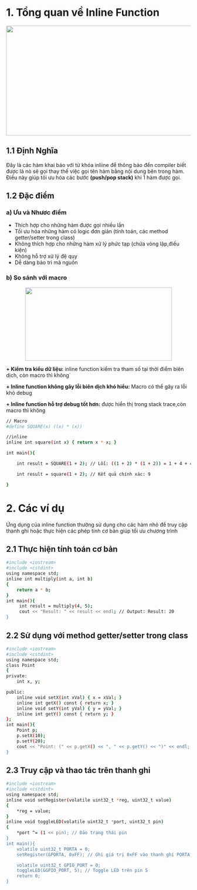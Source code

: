 # 1. Tổng quan về Inline Function

<p align = "center">
<img src = "https://github.com/user-attachments/assets/e82287dc-52d1-4d8e-9918-f89e1f96f8e0" width = "550" height = "300">

## 1.1 Định Nghĩa 
Đây là các hàm khai báo với từ khóa inliine để thông báo đển compiler biết được là nò sẽ gọi thay thế việc gọi tên hàm bằng nội dung bên trong hàm. Điều này giúp tôi ưu hóa các bước __(push/pop stack)__ khi 1 hàm được gọi.
## 1.2 Đặc điểm
### a) Ưu và Nhươc điểm
+ Thích hợp cho những hàm được gọi nhiều lần
+ Tối ưu hóa những hàm có logic đơn giản (tính toán, các method getter/setter trong class)
+ Không thích hợp cho những hàm xử lý phức tạp (chứa vòng lặp,điều kiện)
+ Không hỗ trợ xử lý đệ quy
+ Dễ dàng bảo trì mã nguồn

### b) So sánh với macro

<p align = "center">
<img src = "https://github.com/user-attachments/assets/64c33371-690a-4984-9bed-468a8c3b3236" width = "400" height = "200">

__+ Kiểm tra kiểu dữ liệu:__ inline function kiểm tra tham số tại thời điểm biên dịch, còn macro thì không`

__+ Inline function không gây lỗi biên dịch khó hiểu:__ Macro có thể gây ra lỗi khó debug

__+ Inline function hỗ trợ debug tốt hơn:__ được hiển thị trong stack trace,còn macro thì không 

```bash
// Macro
#define SQUARE(x) ((x) * (x))

//inline
inline int square(int x) { return x * x; }

int main(){

    int result = SQUARE(1 + 2); // Lỗi: ((1 + 2) * (1 + 2)) = 1 + 4 + 4 = 9

    int result = square(1 + 2); // Kết quả chính xác: 9

}
```
# 2. Các ví dụ 

Ứng dụng của inline function thường sử dụng cho các hàm nhỏ để truy cập thanh ghi hoặc thực hiện các phép tính cơ bản giúp tối ưu chương trình 

## 2.1 Thực hiện tính toán cơ bản 
```bash
#include <iostream>
#include <cstdint>
using namespace std;
inline int multiply(int a, int b)
{
    return a * b;
}
int main(){
     int result = multiply(4, 5);
     cout << "Result: " << result << endl; // Output: Result: 20
}
```

## 2.2 Sử dụng với method getter/setter trong class

```bash
#include <iostream>
#include <cstdint>
using namespace std;
class Point
{
private:
    int x, y;

public:
    inline void setX(int xVal) { x = xVal; }
    inline int getX() const { return x; }
    inline void setY(int yVal) { y = yVal; }
    inline int getY() const { return y; }
};
int main(){
    Point p;
    p.setX(10);
    p.setY(20);
    cout << "Point: (" << p.getX() << ", " << p.getY() << ")" << endl;
}
```

## 2.3 Truy cập và thao tác trên thanh ghi

```bash
#include <iostream>
#include <cstdint>
using namespace std;
inline void setRegister(volatile uint32_t *reg, uint32_t value)
{
    *reg = value;
}
inline void toggleLED(volatile uint32_t *port, uint32_t pin)
{
    *port ^= (1 << pin); // Đảo trạng thái pin
}
int main(){
    volatile uint32_t PORTA = 0;
    setRegister(&PORTA, 0xFF); // Ghi giá trị 0xFF vào thanh ghi PORTA

    volatile uint32_t GPIO_PORT = 0;
    toggleLED(&GPIO_PORT, 5); // Toggle LED trên pin 5
    return 0;
}
```

